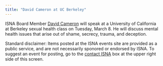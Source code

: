 ```yaml
---
title: "David Cameron at UC Berkeley"
---
```


<p><span class="caps">ISNA</span> Board Member <a href="/about/cameron">David Cameron</a> will speak at a University of California at Berkeley sexual health class on Tuesday, March 8. He will discuss mental health issues that arise out of shame, secrecy, trauma, and deception.  </p>

<p>Standard disclaimer: Items posted at the <span class="caps">ISNA</span> events site are provided as a public service, and are not necessarily sponored or endorsed by <span class="caps">ISNA</span>. To suggest an event for posting, go to the <a href="/about/contact">contact <span class="caps">ISNA</span></a> box at the upper right side of this screen.</p>
